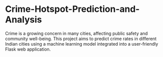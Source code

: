 # Crime-Hotspot-Prediction-and-Analysis
Crime is a growing concern in many cities, affecting public safety and community well-being. This project aims to predict crime rates in different Indian cities using a machine learning model integrated into a user-friendly Flask web application.
